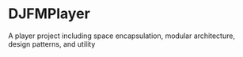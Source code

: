 # DJFMPlayer
A player project including space encapsulation, modular architecture, design patterns, and utility
